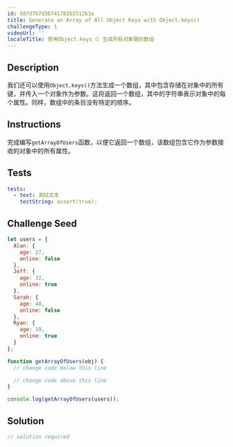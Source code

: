 ```yaml
---
id: 587d7b7d367417b2b2512b1e
title: Generate an Array of All Object Keys with Object.keys()
challengeType: 1
videoUrl: ''
localeTitle: 使用Object.keys（）生成所有对象键的数组
---
```


## Description
<section id="description">我们还可以使用<code>Object.keys()</code>方法生成一个数组，其中包含存储在对象中的所有键，并传入一个对象作为参数。这将返回一个数组，其中的字符串表示对象中的每个属性。同样，数组中的条目没有特定的顺序。 </section>

## Instructions
<section id="instructions">完成编写<code>getArrayOfUsers</code>函数，以便它返回一个数组，该数组包含它作为参数接收的对象中的所有属性。 </section>

## Tests
<section id='tests'>

```yml
tests:
  - text: 測試文本
    testString: assert(true);

```

</section>

## Challenge Seed
<section id='challengeSeed'>

<div id='js-seed'>

```js
let users = {
  Alan: {
    age: 27,
    online: false
  },
  Jeff: {
    age: 32,
    online: true
  },
  Sarah: {
    age: 48,
    online: false
  },
  Ryan: {
    age: 19,
    online: true
  }
};

function getArrayOfUsers(obj) {
  // change code below this line

  // change code above this line
}

console.log(getArrayOfUsers(users));

```

</div>



</section>

## Solution
<section id='solution'>

```js
// solution required
```
</section>
